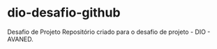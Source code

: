 # dio-desafio-github
Desafio de Projeto
Repositório criado para o desafio de projeto - DIO - AVANED.
